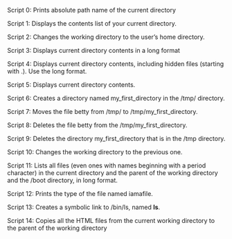 Script 0: Prints absolute path name of the current directory

Script 1: Displays the contents list of your current directory.

Script 2: Changes the working directory to the user’s home directory.

Script 3: Displays current directory contents in a long format

Script 4: Displays current directory contents, including hidden files (starting with .). Use the long format.

Script 5: Displays current directory contents.

Script 6: Creates a directory named my_first_directory in the /tmp/ directory.

Script 7: Moves the file betty from /tmp/ to /tmp/my_first_directory.

Script 8: Deletes the file betty from the /tmp/my_first_directory. 

Script 9: Deletes the directory my_first_directory that is in the /tmp directory.

Script 10: Changes the working directory to the previous one.

Script 11: Lists all files (even ones with names beginning with a period character) in the current directory and the parent of the working directory and the /boot directory, in long format.

Script 12: Prints the type of the file named iamafile.

Script 13: Creates a symbolic link to /bin/ls, named __ls__. 

Script 14: Copies all the HTML files from the current working directory to the parent of the working directory
